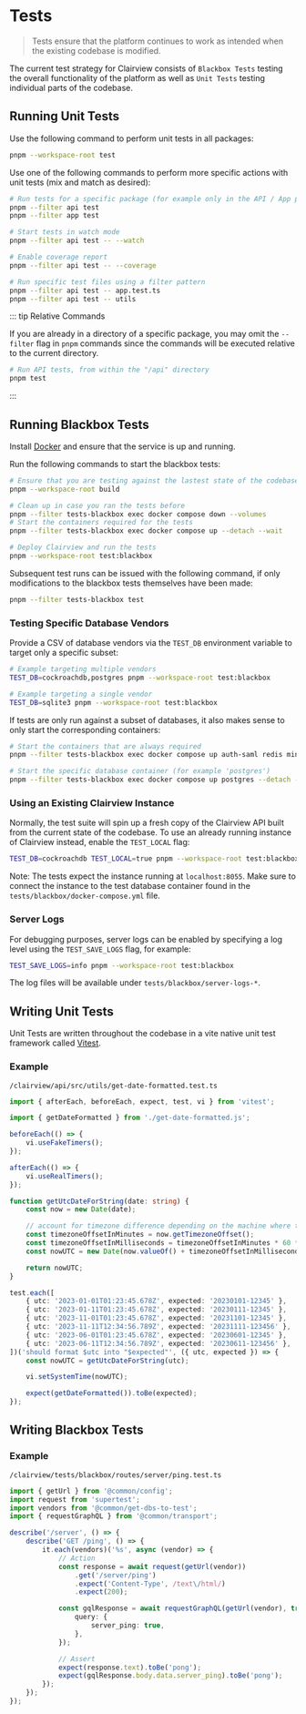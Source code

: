 # Tests

> Tests ensure that the platform continues to work as intended when the existing codebase is modified.

The current test strategy for Clairview consists of `Blackbox Tests` testing the overall functionality of the platform as
well as `Unit Tests` testing individual parts of the codebase.

## Running Unit Tests

Use the following command to perform unit tests in all packages:

```bash
pnpm --workspace-root test
```

Use one of the following commands to perform more specific actions with unit tests (mix and match as desired):

```bash
# Run tests for a specific package (for example only in the API / App package)
pnpm --filter api test
pnpm --filter app test

# Start tests in watch mode
pnpm --filter api test -- --watch

# Enable coverage report
pnpm --filter api test -- --coverage

# Run specific test files using a filter pattern
pnpm --filter api test -- app.test.ts
pnpm --filter api test -- utils
```

::: tip Relative Commands

If you are already in a directory of a specific package, you may omit the `--filter` flag in `pnpm` commands since the
commands will be executed relative to the current directory.

```bash
# Run API tests, from within the "/api" directory
pnpm test
```

:::

## Running Blackbox Tests

Install [Docker](https://docs.docker.com/get-docker/) and ensure that the service is up and running.

Run the following commands to start the blackbox tests:

```bash
# Ensure that you are testing against the lastest state of the codebase
pnpm --workspace-root build

# Clean up in case you ran the tests before
pnpm --filter tests-blackbox exec docker compose down --volumes
# Start the containers required for the tests
pnpm --filter tests-blackbox exec docker compose up --detach --wait

# Deploy Clairview and run the tests
pnpm --workspace-root test:blackbox
```

Subsequent test runs can be issued with the following command, if only modifications to the blackbox tests themselves
have been made:

```bash
pnpm --filter tests-blackbox test
```

### Testing Specific Database Vendors

Provide a CSV of database vendors via the `TEST_DB` environment variable to target only a specific subset:

```bash
# Example targeting multiple vendors
TEST_DB=cockroachdb,postgres pnpm --workspace-root test:blackbox

# Example targeting a single vendor
TEST_DB=sqlite3 pnpm --workspace-root test:blackbox
```

If tests are only run against a subset of databases, it also makes sense to only start the corresponding containers:

```bash
# Start the containers that are always required
pnpm --filter tests-blackbox exec docker compose up auth-saml redis minio minio-mc --detach --wait

# Start the specific database container (for example 'postgres')
pnpm --filter tests-blackbox exec docker compose up postgres --detach --wait
```

### Using an Existing Clairview Instance

Normally, the test suite will spin up a fresh copy of the Clairview API built from the current state of the codebase. To
use an already running instance of Clairview instead, enable the `TEST_LOCAL` flag:

```bash
TEST_DB=cockroachdb TEST_LOCAL=true pnpm --workspace-root test:blackbox
```

Note: The tests expect the instance running at `localhost:8055`. Make sure to connect the instance to the test database
container found in the `tests/blackbox/docker-compose.yml` file.

### Server Logs

For debugging purposes, server logs can be enabled by specifying a log level using the `TEST_SAVE_LOGS` flag, for
example:

```bash
TEST_SAVE_LOGS=info pnpm --workspace-root test:blackbox
```

The log files will be available under `tests/blackbox/server-logs-*`.

## Writing Unit Tests

Unit Tests are written throughout the codebase in a vite native unit test framework called [Vitest](https://vitest.dev).

### Example

```
/clairview/api/src/utils/get-date-formatted.test.ts
```

```ts
import { afterEach, beforeEach, expect, test, vi } from 'vitest';

import { getDateFormatted } from './get-date-formatted.js';

beforeEach(() => {
	vi.useFakeTimers();
});

afterEach(() => {
	vi.useRealTimers();
});

function getUtcDateForString(date: string) {
	const now = new Date(date);

	// account for timezone difference depending on the machine where this test is ran
	const timezoneOffsetInMinutes = now.getTimezoneOffset();
	const timezoneOffsetInMilliseconds = timezoneOffsetInMinutes * 60 * 1000;
	const nowUTC = new Date(now.valueOf() + timezoneOffsetInMilliseconds);

	return nowUTC;
}

test.each([
	{ utc: '2023-01-01T01:23:45.678Z', expected: '20230101-12345' },
	{ utc: '2023-01-11T01:23:45.678Z', expected: '20230111-12345' },
	{ utc: '2023-11-01T01:23:45.678Z', expected: '20231101-12345' },
	{ utc: '2023-11-11T12:34:56.789Z', expected: '20231111-123456' },
	{ utc: '2023-06-01T01:23:45.678Z', expected: '20230601-12345' },
	{ utc: '2023-06-11T12:34:56.789Z', expected: '20230611-123456' },
])('should format $utc into "$expected"', ({ utc, expected }) => {
	const nowUTC = getUtcDateForString(utc);

	vi.setSystemTime(nowUTC);

	expect(getDateFormatted()).toBe(expected);
});
```

## Writing Blackbox Tests

### Example

```
/clairview/tests/blackbox/routes/server/ping.test.ts
```

```ts
import { getUrl } from '@common/config';
import request from 'supertest';
import vendors from '@common/get-dbs-to-test';
import { requestGraphQL } from '@common/transport';

describe('/server', () => {
	describe('GET /ping', () => {
		it.each(vendors)('%s', async (vendor) => {
			// Action
			const response = await request(getUrl(vendor))
				.get('/server/ping')
				.expect('Content-Type', /text\/html/)
				.expect(200);

			const gqlResponse = await requestGraphQL(getUrl(vendor), true, null, {
				query: {
					server_ping: true,
				},
			});

			// Assert
			expect(response.text).toBe('pong');
			expect(gqlResponse.body.data.server_ping).toBe('pong');
		});
	});
});
```
